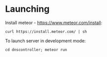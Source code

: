Launching
===============

Install meteor - https://www.meteor.com/install:

```curl https://install.meteor.com/ | sh```

To launch server in development mode:

```cd dnscontroller; meteor run```
